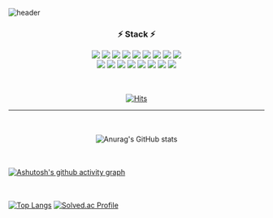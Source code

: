 ![header](https://capsule-render.vercel.app/api?type=waving&color=gradient&customColorList=2,3,4&height=250&section=header&text=Juyeon%27s%20GitHub&fontSize=75&fontAlign=50)
<div align="center">

  <h3>⚡ Stack ⚡</h3>
  <img src="https://img.shields.io/badge/HTML5-E34F26?style=flat-square&logo=HTML5&logoColor=white"/> 
  <img src="https://img.shields.io/badge/CSS3-1572B6?style=flat-square&logo=CSS3&logoColor=white"/> 
  <img src="https://img.shields.io/badge/JavaScript-F7DF1E?style=flat-square&logo=JavaScript&logoColor=white"/> 
  <img src="https://img.shields.io/badge/Python-0A9EDC?style=flat-square&logo=Python&logoColor=white"/> 
  <img src="https://img.shields.io/badge/C-A8B9CC?style=flat-square&logo=C&logoColor=white"/> 
  <img src="https://img.shields.io/badge/-C%23-000000?style=flat-square&logo=Csharp&logoColor=white"/> 
  <img src="https://img.shields.io/badge/Go-00ADD8?style=flat-square&logo=Go&logoColor=white"/>
  <img src="https://img.shields.io/badge/java-007396?style=flat-square&logo=java&logoColor=white"/>
  <img src="https://img.shields.io/badge/jQuery-0769AD?style=flat-square&logo=jQuery&logoColor=white"/>
  <br>
  <img src="https://img.shields.io/badge/ORACLE-F80000?style=flat-square&logo=oracle&logoColor=white"/>
  <img src="https://img.shields.io/badge/SQLite-003B57?style=flat-square&logo=SQLite&logoColor=white"/> 
  <img src="https://img.shields.io/badge/Firebase-FFCA28?style=flat-square&logo=Firebase&logoColor=white"/> 
  <img src="https://img.shields.io/badge/MySQL-4479A1?style=flat-square&logo=MySQL&logoColor=white"/> 
  <img src="https://img.shields.io/badge/Android-3DDC84?style=flat-square&logo=Android&logoColor=white"/> 
  <img src="https://img.shields.io/badge/GitHub-181717?style=flat-square&logo=GitHub&logoColor=white"/>  
  <img src="https://img.shields.io/badge/Spring-6DB33F?style=flat-square&logo=Spring&logoColor=white"/> 
  <img src="https://img.shields.io/badge/Anaconda-44A833?style=flat-square&logo=Anaconda&logoColor=white"/>
<br><br><br>
  
[![Hits](https://hits.seeyoufarm.com/api/count/incr/badge.svg?url=https%3A%2F%2Fgithub.com%2FK-Juyeon&count_bg=%234CFF8B&title_bg=%234D564D&icon=&icon_color=%23E7E7E7&title=hits&edge_flat=false)](https://hits.seeyoufarm.com)

<hr>

<br><br>
![Anurag's GitHub stats](https://github-readme-stats.vercel.app/api?username=K-Juyeon&show_icons=true&theme=vue)
</div>

<br><br>
[![Ashutosh's github activity graph](https://github-readme-activity-graph.vercel.app/graph?username=K-Juyeon&theme=vue)](https://github.com/ashutosh00710/github-readme-activity-graph)

<br><br>
[![Top Langs](https://github-readme-stats.vercel.app/api/top-langs/?username=K-Juyeon&layout=compact)](https://github.com/anuraghazra/github-readme-stats)
[![Solved.ac Profile](http://mazassumnida.wtf/api/generate_badge?boj=kimjuyeon0912)](https://solved.ac/kimjuyeon0912)

<!--
**K-Juyeon/K-Juyeon** is a ✨ _special_ ✨ repository because its `README.md` (this file) appears on your GitHub profile.

Here are some ideas to get you started:

- 🔭 I’m currently working on ...
- 🌱 I’m currently learning ...
- 👯 I’m looking to collaborate on ...
- 🤔 I’m looking for help with ...
- 💬 Ask me about ...
- 📫 How to reach me: ...
- 😄 Pronouns: ...
- ⚡ Fun fact: ...
-->
